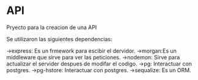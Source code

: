 # API
Pryecto para la creacion de una API

Se utilizaron las siguientes dependencias:

->express: Es un frmework para escibir el dervidor.
->morgan:Es un middleware que sirve para ver las peticiones.
->nodemon: Sirve para actualizar el servider despues de modifar el codigo.
->pg: Interactuar con postgres.
->pg-hstore: Interactuar con postgres.
->sequalize: Es un ORM.
